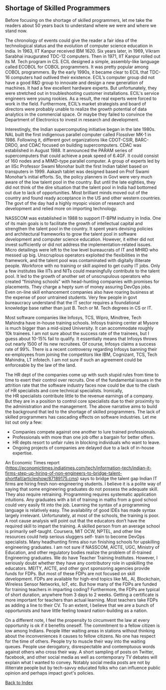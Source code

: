 ## Shortage of Skilled Programmers 




Before focusing on the shortage of skilled programmers, let me take the readers about 50 years back to understand where we were and where we stand now. 

The chronology of events could give the reader a fair idea of the technological status and the evolution of computer science education in India.  In 1963,  IIT Kanpur 
received IBM 1620. Six years later, in 1969, Vikram Sarabhai inaugurated TDC-12 computers. Then in 1971, IIT Kanpur rolled out its M. Tech program in CS.  ECIL designed a 
simple, assembly-like language called ECOBOL for COBOL programmers. It was pretty popular among COBOL programmers. By the early 1990s, it became clear to ECIL that TDC-16 
computers had outlived their existence.  ECIL’s computer group did not have a good R&D group to innovate and design a new generation of machines. It had a few excellent 
hardware experts. But unfortunately, they were stretched out in troubleshooting customer installations. ECIL's service engineers were young rookies.  As a result, the real 
experts were forced to work in the field. Furthermore, ECIL’s market strategists and board of directors were probably unable to realize the growth potential of data analytics in the commercial space. Or maybe they failed to convince the Department of Electronics to invest in research and development.

Interestingly, the Indian supercomputing initiative began in the late 1980s. NAL built the first indigenous parallel computer called Flosolver MK-1 in 1986. Following it, 
different govt organizations like CDOT-CSIR, BARC-DRDO, and CDAC focused on building supercomputers. CDAC was established in August 1988. It announced the PARAM series of 
supercomputers that could achieve a peak speed of 6.4GF. It could consist of 160 nodes and a MIMD-type parallel computer. A group of experts led by an IISc Professor Swami 
Monohar built the first Indian tablet based on transputers in 1999. Aakash tablet was designed based on Prof Swami Monohar’s initial efforts. So, the policy planners in 
Govt were very much aware of the low talent pool in the country. But until the late eighties, they did not think of the dire situation that the talent pool in India had 
bottomed out due to lack of opportunities. Most brilliant minds moved out of the country and found ready acceptance in the US and other western countries. The govt of 
the day had a highly myopic vision of research and development and relied more on importing technology.

NASSCOM was established in 1988 to support IT-BPM industry in India. One of its main goals is to facilitate the growth of intellectual capital and strengthen the talent 
pool in the country. It spent years devising policies and architectural frameworks to grow the talent pool in software development and computer science education. However, 
it either did not invest sufficiently or did not address the implementation-related issues. Micro detailings were left to the low level bureaucrats of IT and MHRD 
who messed up big. Unscruplous operators exploited the flexibilities in the framework, and the talent pool was contaminated with digitally illiterate people. Workforce 
with no training or skill aspired to get cushy IT jobs. Only a few institutes like IITs and NITs could meaningfully contribute to the talent pool. It led to the growth 
of another set of unscrupulous operators who created “finishing schools” with head-hunting companies with promises for placements. They charge a hepty sum of money 
assuring DevOps jobs.  Even on-line skill enhancement companies also have roaring business at the expense of poor untrained students. 
Very few people in govt bureaucracy understand that the IT sector requires a foundational knowledge base rather than just B. Tech or M. Tech 
degrees in CS or IT. 

Most software companies like Infosys, TCS, Wipro, Mindtree, Tech Mahindra have in-house training schools. Infosys training center at Mysore is much bigger than a mid-sized 
University. It can accommodate roughly 10k trainees. I am not sure about the success rate of the trainees, but I guess about 10-15% fail to qualify. It essentially means 
that Infosys throws out nearly 1500 of its new recruitees. Of course, Infosys claims a success rate of 99%. There is a recent controversy regarding Infosys banning their 
ex-employees from joining the competitors like IBM, Cognizant, TCS, Tech Mahindra, LT infotech. I am not sure if such an agreement could be enforceable by the law of 
the land. 

The HR dept of the companies come up with such stupid rules from time to time to exert their control over recruits. One of the fundamental issues
in the attrition rate that the software industry faces now could be due to the clash of HR specialists and core technical specialists. Ironically,  
the HR specialists contribute little to the revenue earnings of a company. But they are in a position to control core specialists due to their proximity to the 
administration and the management. The above narrative aims to build the background that led to the shortage of skilled programmers. The lack of skilled programmers has
cascading effects on software industries. Let me list out only a few:

- Companies compete against one another to lure trained professionals.
- Professionals with more than one job offer a bargain for better offers.
- HR depts resort to unfair rules in blocking individuals who want to leave.
- Ongoing projects of companies are delayed due to a lack of in-house expertise.

An Economic Times report (https://economictimes.indiatimes.com/tech/information-tech/indian-it-firms-step-up-hiring-of-non-engineers-to-bridge-talent-shortfall/articleshow/87189175.cms) says to bridge the talent gap Indian IT firms are hiring fresh non-engineering students. I believe it is a polite way of saying that some engineering 
graduates do not possess the adequate skill. They also require retraining. Programming requires systematic application intuitions. Any graduates with a bit of training in 
maths from a good school could very easily fit into the job. Learning the syntax of a programming language is relatively easy. The availability of good IDEs has made syntax 
largely irrelevant. Unfortunately, at most of the schools, the training is poor. A root cause analysis will point out that the educators don’t have the required skill to 
impart the training. A skilled person from an average school is primarily self-taught. Coursera, MIT OCW, NPTEL, and other line resources could help serious sluggers self-
train to become DevOps specialists. Many headhunting firms also run finishing schools for upskilling engineering graduates. I am not sure if NASSCOM, AICTE, UGC, Ministry 
of Education, and other regulatory bodies realize the problem of ill-trained Engineering graduates. We do have Teacher Training Institutes. However, I seriously doubt 
whether they have any contributory role in upskilling the educators. MEITY, AICTE, and other govt sponsoring agencies provide funds for FDPs. But most of these FDPs are not 
focused on skill development. FDPs are available for high-end topics like ML, AI, Blockchain, Wireless Sensor Networks, IoT, etc. But how many of the FDPs are funded for 
training teachers in imparting coding? Furthermore, the FDPs are typical of short duration, anywhere from 3 days to 2 weeks. Getting a certificate is more important for 
teachers than actual learning. Most teachers take FDPs as adding a line to their CV. To an extent, I believe that we are a bunch of opportunists and have little feeling toward nation-building as a nation.

On a different note, I feel the propensity to circumvent the law at every opportunity is ok if it benefits oneself. The commitment to a fellow citizen is low among 
Indians. People litter waiting areas in stations without thinking about the inconveniences it causes to fellow citizens. No one has respect for the time of others. People 
try to muscle their way into the waiting queues. People use derogatory, disrespectable and contemptuous words against others who cross their way. A short sampling of 
posts on Twitter, facebook, and other social media as well as contemporary TV debates will explain what I wanted to convey. Notably social media posts are not by
illiterrate people but by tech-savvy educated folks who can influence public opinion and perhaps impact govt's policies. 




[Back to Index](../index.md)
